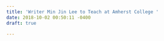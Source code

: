 ```yaml
---
title: 'Writer Min Jin Lee to Teach at Amherst College '
date: 2018-10-02 00:50:11 -0400
draft: true

---
```

